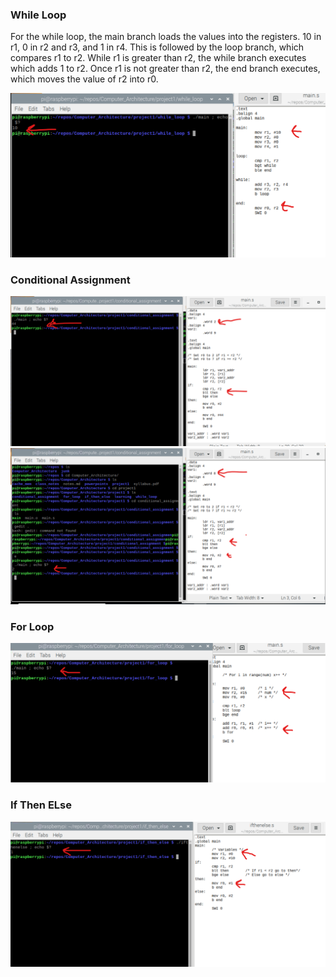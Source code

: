 ### While Loop

For the while loop, the main branch loads the values into the registers. 10 in r1, 0 in r2 and r3, and 1 in r4. This is followed by the loop branch, which compares r1 to r2. While r1 is greater than r2, the while branch executes which adds 1 to r2. Once r1 is not greater than r2, the end branch executes, which moves the value of r2 into r0.

<img src="./screenshots/wl.png">

### Conditional Assignment

<img src="./screenshots/ca_lt.png">
<img src="./screenshots/ca_gt.png">

### For Loop

<img src="./screenshots/fl.png">

### If Then ELse

<img src="./screenshots/ite_lt.png">